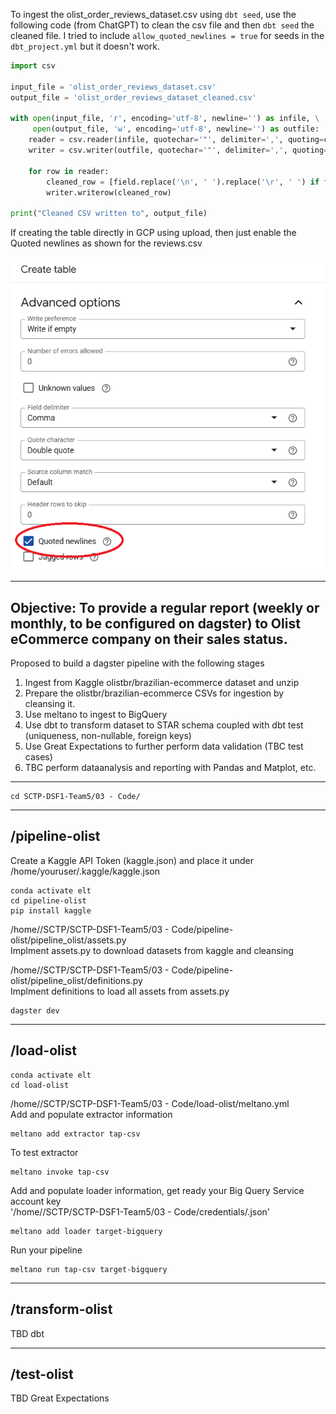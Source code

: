 To ingest the olist_order_reviews_dataset.csv using `dbt seed`, use the following code (from ChatGPT) to clean the csv file and then `dbt seed` the cleaned file. I tried to include `allow_quoted_newlines = true` for seeds in the `dbt_project.yml` but it doesn't work.

```python
import csv

input_file = 'olist_order_reviews_dataset.csv'
output_file = 'olist_order_reviews_dataset_cleaned.csv'

with open(input_file, 'r', encoding='utf-8', newline='') as infile, \
     open(output_file, 'w', encoding='utf-8', newline='') as outfile:
    reader = csv.reader(infile, quotechar='"', delimiter=',', quoting=csv.QUOTE_ALL, skipinitialspace=True)
    writer = csv.writer(outfile, quotechar='"', delimiter=',', quoting=csv.QUOTE_ALL)
    
    for row in reader:
        cleaned_row = [field.replace('\n', ' ').replace('\r', ' ') if field else '' for field in row]
        writer.writerow(cleaned_row)

print("Cleaned CSV written to", output_file)
```

If creating the table directly in GCP using upload, then just enable the Quoted newlines as shown for the reviews.csv

![image](gcp_quoted_newlines.png)

-----------------------------------------------------------------------------------------------------------------------------------
Objective: To provide a regular report (weekly or monthly, to be configured on dagster) to Olist eCommerce company on their sales status.
-----------------------------------------------------------------------------------------------------------------------------------
Proposed to build a dagster pipeline with the following stages
1. Ingest from Kaggle olistbr/brazilian-ecommerce dataset and unzip
2. Prepare the olistbr/brazilian-ecommerce CSVs for ingestion by cleansing it.
3. Use meltano to ingest to BigQuery
4. Use dbt to transform dataset to STAR schema coupled with dbt test (uniqueness, non-nullable, foreign keys)
5. Use Great Expectations to further perform data validation (TBC test cases)
6. TBC perform dataanalysis and reporting with Pandas and Matplot, etc.
-----------------------------------------------------------------------------------------------------------------------------------

```
cd SCTP-DSF1-Team5/03 - Code/
```

-----------------------------------------------------------------------------------------------------------------------------------
/pipeline-olist
-----------------------------------------------------------------------------------------------------------------------------------
Create a Kaggle API Token (kaggle.json) and place it under /home/youruser/.kaggle/kaggle.json
```
conda activate elt
cd pipeline-olist
pip install kaggle
```

/home/<your username>/SCTP/SCTP-DSF1-Team5/03 - Code/pipeline-olist/pipeline_olist/assets.py  
Implment assets.py to download datasets from kaggle and cleansing

/home/<your username>/SCTP/SCTP-DSF1-Team5/03 - Code/pipeline-olist/pipeline_olist/definitions.py  
Implment definitions to load all assets from assets.py

```
dagster dev
```

-----------------------------------------------------------------------------------------------------------------------------------
/load-olist
-----------------------------------------------------------------------------------------------------------------------------------
```
conda activate elt
cd load-olist
```

/home/<your username>/SCTP/SCTP-DSF1-Team5/03 - Code/load-olist/meltano.yml  
Add and populate extractor information  
```
meltano add extractor tap-csv 
```

To test extractor
```
meltano invoke tap-csv
```

Add and populate loader information, get ready your Big Query Service account key  
'/home/<your username>/SCTP/SCTP-DSF1-Team5/03 - Code/credentials/<your bigquery service account key>.json'   
```
meltano add loader target-bigquery
```

Run your pipeline
```
meltano run tap-csv target-bigquery
```

-----------------------------------------------------------------------------------------------------------------------------------
/transform-olist
-----------------------------------------------------------------------------------------------------------------------------------
TBD dbt

-----------------------------------------------------------------------------------------------------------------------------------
/test-olist
-----------------------------------------------------------------------------------------------------------------------------------
TBD Great Expectations